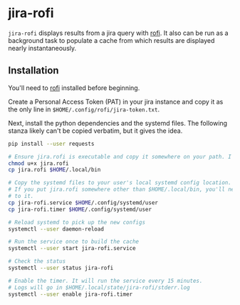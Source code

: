 # jira-rofi
`jira-rofi` displays results from a jira query with [rofi](https://github.com/davatorium/rofi).  It also can be run as a background task to
populate a cache from which results are displayed nearly instantaneously.

## Installation
You'll need to [rofi](https://github.com/davatorium/rofi) installed before beginning.

Create a Personal Access Token (PAT) in your jira instance and copy it as the only line in
`$HOME/.config/rofi/jira-token.txt`.

Next, install the python dependencies and the systemd files.  The following stanza likely can't be copied
verbatim, but it gives the idea.

```bash
pip install --user requests

# Ensure jira.rofi is executable and copy it somewhere on your path. I use $HOME/.local/bin
chmod u+x jira.rofi
cp jira.rofi $HOME/.local/bin

# Copy the systemd files to your user's local systemd config location.
# If you put jira.rofi somewhere other than $HOME/.local/bin, you'll need to update jira-rofi.service to point
# to it.
cp jira-rofi.service $HOME/.config/systemd/user
cp jira-rofi.timer $HOME/.config/systemd/user

# Reload systemd to pick up the new configs
systemctl --user daemon-reload

# Run the service once to build the cache
systemctl --user start jira-rofi.service

# Check the status
systemctl --user status jira-rofi

# Enable the timer. It will run the service every 15 minutes.
# Logs will go in $HOME/.local/state/jira-rofi/stderr.log
systemctl --user enable jira-rofi.timer
```
